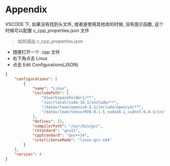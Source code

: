 &emsp;
# Appendix
VSCODE 下, 如果没有找到头文件, 或者是使用其他库的时候, 没有提示函数, 这个时候可以配置 c_cpp_properties.json 文件
>如何调出 c_cpp_properties.json
- 随便打开一个 .cpp 文件
- 右下角点击 Linux
- 点击 Edit Configurations(JSON)

```json
{
    "configurations": [
        {
            "name": "Linux",
            "includePath": [
                "${workspaceFolder}/**",
                "/usr/local/cuda-10.1/include/**",
                "/datav/lean/opencv4.5.1/include/opencv4/**",
                "/datav/lean/tensorRT6.0.1.5_cuda10.1_cudnn7.6.0.3/include/**"
            ],
            "defines": [],
            "compilerPath": "/usr/bin/gcc",
            "cStandard": "gnu11",
            "cppStandard": "gnu++14",
            "intelliSenseMode": "linux-gcc-x64"
        }
    ],
    "version": 4
}
```